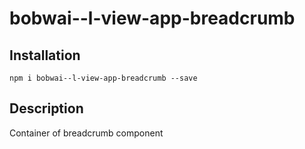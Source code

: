 # bobwai--l-view-app-breadcrumb

## Installation

    npm i bobwai--l-view-app-breadcrumb --save

## Description

Container of breadcrumb component
